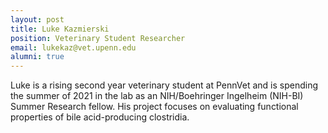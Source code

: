 ```yaml
---
layout: post
title: Luke Kazmierski
position: Veterinary Student Researcher
email: lukekaz@vet.upenn.edu
alumni: true
---
```


Luke is a rising second year veterinary student at PennVet and is spending the summer of 2021 in the lab as an NIH/Boehringer Ingelheim (NIH-BI) Summer Research fellow.  His project focuses on evaluating functional properties of bile acid-producing clostridia.